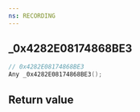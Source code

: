 ```yaml
---
ns: RECORDING
---
```

## _0x4282E08174868BE3

```c
// 0x4282E08174868BE3
Any _0x4282E08174868BE3();
```


## Return value

